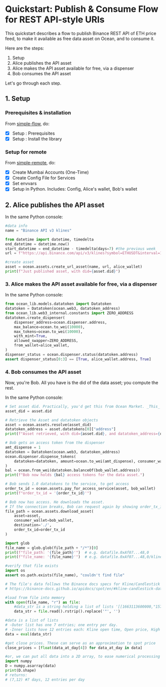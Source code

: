 <!--
Copyright 2022 Ocean Protocol Foundation
SPDX-License-Identifier: Apache-2.0
-->

# Quickstart: Publish & Consume Flow for REST API-style URIs

This quickstart describes a flow to publish Binance REST API of ETH price feed, to make it available as free data asset on Ocean, and to consume it.

Here are the steps:

1.  Setup
2.  Alice publishes the API asset
3.  Alice makes the API asset available for free, via a dispenser
4.  Bob consumes the API asset

Let's go through each step.

## 1. Setup

### Prerequisites & installation

From [simple-flow](data-nfts-and-datatokens-flow.md), do:
- [x] Setup : Prerequisites
- [x] Setup : Install the library

### Setup for remote

From [simple-remote](simple-remote.md), do:
- [x] Create Mumbai Accounts (One-Time)
- [x] Create Config File for Services
- [x] Set envvars
- [x] Setup in Python. Includes: Config, Alice's wallet, Bob's wallet

## 2. Alice publishes the API asset

In the same Python console:
```python
#data info
name = "Binance API v3 klines"

from datetime import datetime, timedelta
end_datetime = datetime.now() 
start_datetime = end_datetime - timedelta(days=7) #the previous week
url = f"https://api.binance.com/api/v3/klines?symbol=ETHUSDT&interval=1d&startTime={int(start_datetime.timestamp())*1000}&endTime={int(end_datetime.timestamp())*1000}"

#create asset
asset = ocean.assets.create_url_asset(name, url, alice_wallet)
print(f"Just published asset, with did={asset.did}")
```

### 3. Alice makes the API asset available for free, via a dispenser

In the same Python console:
```python
from ocean_lib.models.datatoken import Datatoken
datatoken = Datatoken(ocean.web3, datatoken_address)
from ocean_lib.web3_internal.constants import ZERO_ADDRESS
datatoken.create_dispenser(
    dispenser_address=ocean.dispenser.address,
    max_balance=ocean.to_wei(10000),
    max_tokens=ocean.to_wei(10000),
    with_mint=True,
    allowed_swapper=ZERO_ADDRESS,
    from_wallet=alice_wallet,
)
dispenser_status = ocean.dispenser.status(datatoken.address)
assert dispenser_status[0:3] == [True, alice_wallet.address, True]
```

### 4.  Bob consumes the API asset

Now, you're Bob. All you have is the did of the data asset; you compute the rest.

In the same Python console:
```python
# Set asset did. Practically, you'd get this from Ocean Market. _This_ example uses prior info.
asset_did = asset.did

# Retrieve the Asset and datatoken objects
asset = ocean.assets.resolve(asset_did)
datatoken_address = asset.datatokens[0]["address"]
print(f"Asset retrieved, with did={asset.did}, and datatoken_address={datatoken_address}")

# Bob gets an access token from the dispenser
amt_dispense = 1
datatoken = Datatoken(ocean.web3, datatoken_address)
ocean.dispenser.dispense_tokens(
    datatoken=datatoken, amount=ocean.to_wei(amt_dispense), consumer_wallet=bob_wallet
)
bal = ocean.from_wei(datatoken.balanceOf(bob_wallet.address))
print(f"Bob now holds {bal} access tokens for the data asset.")

# Bob sends 1.0 datatokens to the service, to get access
order_tx_id = ocean.assets.pay_for_access_service(asset, bob_wallet)
print(f"order_tx_id = '{order_tx_id}'")

# Bob now has access. He downloads the asset.
# If the connection breaks, Bob can request again by showing order_tx_id.
file_path = ocean.assets.download_asset(
    asset=asset,
    consumer_wallet=bob_wallet,
    destination='./',
    order_tx_id=order_tx_id
)

import glob
file_name = glob.glob(file_path + "/*")[0]
print(f"file_path: '{file_path}'")  # e.g. datafile.0xAf07...48,0
print(f"file_name: '{file_name}'")  # e.g. datafile.0xAf07...48,0/klines?symbol=ETHUSDT?int..22300

#verify that file exists
import os
assert os.path.exists(file_name), "couldn't find file"

# The file's data follows the Binance docs specs for Kline/Candlestick Data
# https://binance-docs.github.io/apidocs/spot/en/#kline-candlestick-data

#load from file into memory
with open(file_name, "r") as file:
    #data_str is a string holding a list of lists '[[1663113600000,"1574.40000000", ..]]'
    data_str = file.read().rstrip().replace('"', '')

#data is a list of lists
# -Outer list has one 7 entries; one entry per day.
# -Inner lists have 12 entries each: Kline open time, Open price, High price, Low price, close Price, Vol, ..
data = eval(data_str) 

#get close prices. These can serve as an approximation to spot price
close_prices = [float(data_at_day[4]) for data_at_day in data]

#or, we can put all data into a 2D array, to ease numerical processing
import numpy
D = numpy.asarray(data)
print(D.shape)
# returns:
# (7,12) #7 days, 12 entries per day
```








